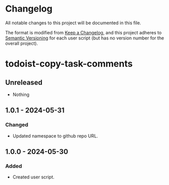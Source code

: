 

# Changelog

All notable changes to this project will be documented in this file.

The format is modified from [Keep a Changelog](https://keepachangelog.com/en/1.1.0/), and this project adheres to [Semantic Versioning](https://semver.org/spec/v2.0.0.html) for each user script (but has no version number for the overall project).

# todoist-copy-task-comments

## Unreleased

- Nothing

## 1.0.1 - 2024-05-31

### Changed

- Updated namespace to github repo URL.

## 1.0.0 - 2024-05-30

### Added

- Created user script.
